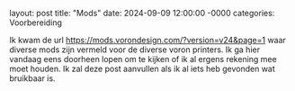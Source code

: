 layout: post
title: "Mods"
date: 2024-09-09 12:00:00 -0000
categories: Voorbereiding

Ik kwam de url https://mods.vorondesign.com/?version=v24&page=1 waar diverse mods zijn vermeld voor de diverse voron printers. Ik ga hier vandaag eens doorheen lopen om te kijken of ik al ergens rekening mee moet houden. 
Ik zal deze post aanvullen als ik al iets heb gevonden wat bruikbaar is.
